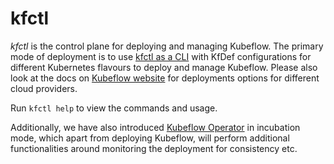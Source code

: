 # kfctl

_kfctl_ is the control plane for deploying and managing Kubeflow. The primary mode of deployment is to use [kfctl as a CLI](https://github.com/kubeflow/kfctl/tree/master/cmd/kfctl) with KfDef configurations for different Kubernetes flavours to deploy and manage Kubeflow. Please also look at the docs on [Kubeflow website](https://www.kubeflow.org/docs/started/getting-started/) for deployments options for different cloud providers.

Run `kfctl help` to view the commands and usage.

Additionally, we have also introduced [Kubeflow Operator](./operator.md) in incubation mode, which apart from deploying Kubeflow, will perform additional functionalities around monitoring the deployment for consistency etc. 

